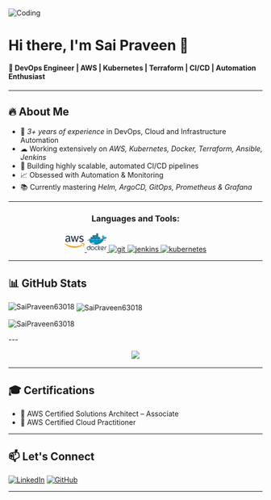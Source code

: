 
<img align="center" alt="Coding" width="400" src="https://media.tenor.com/rePDFwOJxAAAad/hacking.gif">

# Hi there, I'm Sai Praveen 👋  
#### 🚀 DevOps Engineer | AWS | Kubernetes | Terraform | CI/CD | Automation Enthusiast

---

## 🔥 About Me

- 🎯 *3+ years of experience* in DevOps, Cloud and Infrastructure Automation
- ☁ Working extensively on *AWS, Kubernetes, Docker, Terraform, Ansible, Jenkins*
- 🔧 Building highly scalable, automated CI/CD pipelines
- 📈 Obsessed with Automation & Monitoring
- 📚 Currently mastering *Helm, ArgoCD, GitOps, Prometheus & Grafana*

---

<h3 align="center">Languages and Tools:</h3>
<p align="center"> <a href="https://aws.amazon.com" target="_blank" rel="noreferrer"> <img src="https://raw.githubusercontent.com/devicons/devicon/master/icons/amazonwebservices/amazonwebservices-original-wordmark.svg" alt="aws" width="40" height="40"/> </a> <a href="https://www.docker.com/" target="_blank" rel="noreferrer"> <img src="https://raw.githubusercontent.com/devicons/devicon/master/icons/docker/docker-original-wordmark.svg" alt="docker" width="40" height="40"/> </a> <a href="https://git-scm.com/" target="_blank" rel="noreferrer"> <img src="https://www.vectorlogo.zone/logos/git-scm/git-scm-icon.svg" alt="git" width="40" height="40"/> </a> <a href="https://www.jenkins.io" target="_blank" rel="noreferrer"> <img src="https://www.vectorlogo.zone/logos/jenkins/jenkins-icon.svg" alt="jenkins" width="40" height="40"/> </a> <a href="https://kubernetes.io" target="_blank" rel="noreferrer"> <img src="https://www.vectorlogo.zone/logos/kubernetes/kubernetes-icon.svg" alt="kubernetes" width="40" height="40"/> </a> </p>

---

## 📊 GitHub Stats

<p><img align="left" src="https://github-readme-stats.vercel.app/api/top-langs?username=SaiPraveen63018&show_icons=true&locale=en&layout=compact" alt="SaiPraveen63018" /></p>

<p>&nbsp;<img align="center" src="https://github-readme-stats.vercel.app/api?username=SaiPraveen63018&show_icons=true&locale=en" alt="SaiPraveen63018" /></p>

<p><img align="center" src="https://github-readme-streak-stats.herokuapp.com/?user=SaiPraveen63018&" alt="SaiPraveen63018" /></p>
---

<p align="center">
  <img src="https://github-profile-trophy.vercel.app/?username=SaiPraveen63018&theme=onestar&row=1&column=7" />
</p>

---

## 🎓 Certifications

- 🏅 AWS Certified Solutions Architect – Associate
- 🏅 AWS Certified Cloud Practitioner

---

## 📫 Let's Connect

[![LinkedIn](https://img.shields.io/badge/LinkedIn-0A66C2?logo=linkedin&logoColor=white)](https://www.linkedin.com/in/YOUR_LINK_HERE/)
[![GitHub](https://img.shields.io/badge/GitHub-181717?logo=github&logoColor=white)](https://github.com/SaiPraveen63018)

---
